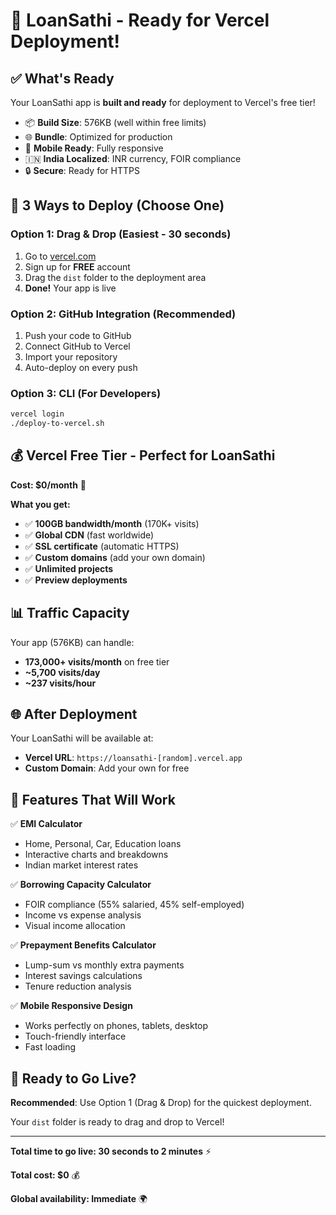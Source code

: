 # 🎉 LoanSathi - Ready for Vercel Deployment!

## ✅ What's Ready

Your LoanSathi app is **built and ready** for deployment to Vercel's free tier!

- 📦 **Build Size**: 576KB (well within free limits)
- 🌐 **Bundle**: Optimized for production
- 📱 **Mobile Ready**: Fully responsive
- 🇮🇳 **India Localized**: INR currency, FOIR compliance
- 🔒 **Secure**: Ready for HTTPS

## 🚀 3 Ways to Deploy (Choose One)

### Option 1: Drag & Drop (Easiest - 30 seconds)
1. Go to [vercel.com](https://vercel.com)
2. Sign up for **FREE** account
3. Drag the `dist` folder to the deployment area
4. **Done!** Your app is live

### Option 2: GitHub Integration (Recommended)
1. Push your code to GitHub
2. Connect GitHub to Vercel
3. Import your repository
4. Auto-deploy on every push

### Option 3: CLI (For Developers)
```bash
vercel login
./deploy-to-vercel.sh
```

## 💰 Vercel Free Tier - Perfect for LoanSathi

**Cost: $0/month** 🎉

**What you get:**
- ✅ **100GB bandwidth/month** (170K+ visits)
- ✅ **Global CDN** (fast worldwide)
- ✅ **SSL certificate** (automatic HTTPS)
- ✅ **Custom domains** (add your own domain)
- ✅ **Unlimited projects**
- ✅ **Preview deployments**

## 📊 Traffic Capacity

Your app (576KB) can handle:
- **173,000+ visits/month** on free tier
- **~5,700 visits/day**
- **~237 visits/hour**

## 🌐 After Deployment

Your LoanSathi will be available at:
- **Vercel URL**: `https://loansathi-[random].vercel.app`
- **Custom Domain**: Add your own for free

## 🎯 Features That Will Work

✅ **EMI Calculator**
- Home, Personal, Car, Education loans
- Interactive charts and breakdowns
- Indian market interest rates

✅ **Borrowing Capacity Calculator**
- FOIR compliance (55% salaried, 45% self-employed)
- Income vs expense analysis
- Visual income allocation

✅ **Prepayment Benefits Calculator**
- Lump-sum vs monthly extra payments
- Interest savings calculations
- Tenure reduction analysis

✅ **Mobile Responsive Design**
- Works perfectly on phones, tablets, desktop
- Touch-friendly interface
- Fast loading

## 🚀 Ready to Go Live?

**Recommended**: Use Option 1 (Drag & Drop) for the quickest deployment.

Your `dist` folder is ready to drag and drop to Vercel!

---

**Total time to go live: 30 seconds to 2 minutes** ⚡

**Total cost: $0** 💰

**Global availability: Immediate** 🌍
